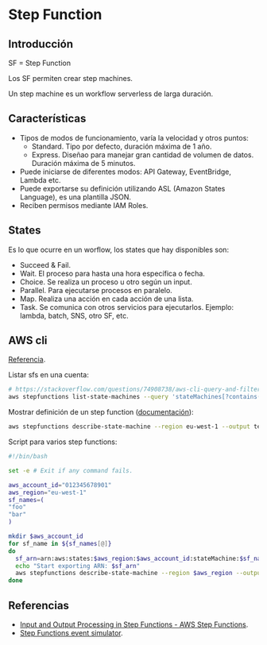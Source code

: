 # Step Function

## Introducción

SF = Step Function

Los SF permiten crear step machines.

Un step machine es un workflow serverless de larga duración.

## Características

- Tipos de modos de funcionamiento, varía la velocidad y otros puntos:
  - Standard. Tipo por defecto, duración máxima de 1 año.
  - Express. Diseñao para manejar gran cantidad de volumen de datos. Duración máxima de 5 minutos.
- Puede iniciarse de diferentes modos: API Gateway, EventBridge, Lambda etc.
- Puede exportarse su definición utilizando ASL (Amazon States Language), es una plantilla JSON.
- Reciben permisos mediante IAM Roles.

## States

Es lo que ocurre en un worflow, los states que hay disponibles son:

- Succeed & Fail.
- Wait. El proceso para hasta una hora específica o fecha.
- Choice. Se realiza un proceso u otro según un input.
- Parallel. Para ejecutarse procesos en paralelo.
- Map. Realiza una acción en cada acción de una lista.
- Task. Se comunica con otros servicios para ejecutarlos. Ejemplo: lambda, batch, SNS, otro SF, etc.

## AWS cli

[Referencia](https://docs.aws.amazon.com/cli/latest/reference/stepfunctions/).

Listar sfs en una cuenta:

```bash
# https://stackoverflow.com/questions/74908738/aws-cli-query-and-filter-for-step-functions
aws stepfunctions list-state-machines --query 'stateMachines[?contains(name,`dev`)]|[*].stateMachineArn' --region eu-west-1 --output yaml
```

Mostrar definición de un step function ([documentación](https://docs.aws.amazon.com/cli/latest/reference/stepfunctions/describe-state-machine.html)):

```bash
aws stepfunctions describe-state-machine --region eu-west-1 --output text --query definition --state-machine-arn arn:aws:states:eu-west-1:012345678901:stateMachine:foo
```

Script para varios step functions:

```bash
#!/bin/bash

set -e # Exit if any command fails.

aws_account_id="012345678901"
aws_region="eu-west-1"
sf_names=(
"foo"
"bar"
)

mkdir $aws_account_id
for sf_name in ${sf_names[@]}
do
  sf_arn=arn:aws:states:$aws_region:$aws_account_id:stateMachine:$sf_name
  echo "Start exporting ARN: $sf_arn"
  aws stepfunctions describe-state-machine --region $aws_region --output text --query definition --state-machine-arn $sf_arn > $aws_account_id/$sf_name.json
done
```

## Referencias

- [Input and Output Processing in Step Functions - AWS Step Functions](https://docs.aws.amazon.com/step-functions/latest/dg/concepts-input-output-filtering.html).
- [Step Functions event simulator](https://us-east-1.console.aws.amazon.com/states/home?region=us-east-1#/simulator).

